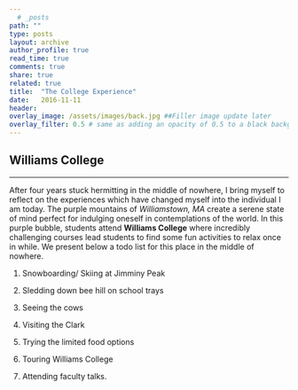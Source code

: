 ```yaml
---
  # _posts
path: ""
type: posts
layout: archive
author_profile: true
read_time: true
comments: true
share: true
related: true
title:  "The College Experience"
date:   2016-11-11
header:
overlay_image: /assets/images/back.jpg ##Filler image update later
overlay_filter: 0.5 # same as adding an opacity of 0.5 to a black background
---
```


## Williams College ##

---

After four years stuck hermitting in the middle of nowhere, I bring myself to reflect on the experiences which have changed myself into the individual I am today. The purple mountains of *Williamstown, MA* create a serene state of mind perfect for indulging oneself in contemplations of the world. In this purple bubble, students attend **Williams College** where incredibly challenging courses lead students to find some fun activities to relax once in while. We present below a todo list for this place in the middle of nowhere.

1. Snowboarding/ Skiing at Jimminy Peak

2. Sledding down bee hill on school trays

3. Seeing the cows 

4. Visiting the Clark

5. Trying the limited food options

6. Touring Williams College

7. Attending faculty talks.

